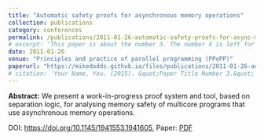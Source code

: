```yaml
---
title: "Automatic safety proofs for asynchronous memory operations"
collection: publications
category: conferences
permalink: /publications/2011-01-26-automatic-safety-proofs-for-async-memory-operations
# excerpt: 'This paper is about the number 3. The number 4 is left for future work.'
date: 2011-01-26
venue: "Principles and practice of parallel programming (PPoPP)"
paperurl: "https://mikedodds.github.io/files/publications/2011-01-26-automatic-safety-proofs-for-async-memory-operations.pdf"
# citation: 'Your Name, You. (2015). &quot;Paper Title Number 3.&quot; <i>Journal 1</i>. 1(3).'
---
```


**Abstract:** We present a work-in-progress proof system and tool, based on separation logic, for analysing memory safety of multicore programs that use asynchronous memory operations.

DOI: <https://doi.org/10.1145/1941553.1941605>, Paper: [PDF](https://mikedodds.github.io/files/publications/2011-01-26-automatic-safety-proofs-for-async-memory-operations.pdf)